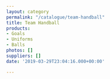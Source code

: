 ```yaml
---
layout: category
permalink: "/catalogue/team-handball"
title: Team Handball
products:
- Goals
- Uniforms
- Balls
photos: []
suppliers: []
date: '2019-03-29T23:04:16.000+00:00'

---
```

